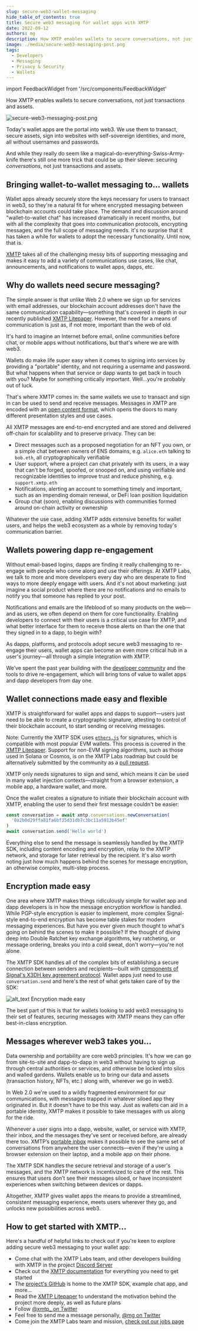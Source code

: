 ```yaml
---
slug: secure-web3-wallet-messaging
hide_table_of_contents: true
title: Secure web3 messaging for wallet apps with XMTP
date: 2022-09-12
authors: mg
description: How XMTP enables wallets to secure conversations, not just transactions and assets.
image: ./media/secure-web3-messaging-post.png
tags:
  - Developers
  - Messaging
  - Privacy & Security
  - Wallets
---
```


import FeedbackWidget from '/src/components/FeedbackWidget'

How XMTP enables wallets to secure conversations, not just transactions and assets.

![secure-web3-messaging-post.png](./media/secure-web3-messaging-post.png)

<!--truncate-->

Today's wallet apps are the portal into web3. We use them to transact, secure assets, sign into websites with self-sovereign identities, and more, all without usernames and passwords.

And while they really do seem like a magical-do-everything-Swiss-Army-knife there's still one more trick that could be up their sleeve: securing _conversations_, not just transactions and assets.

## Bringing wallet-to-wallet messaging to... wallets

Wallet apps already securely store the keys necessary for users to transact in web3, so they're a natural fit for where encrypted messaging between blockchain accounts could take place. The demand and discussion around "wallet-to-wallet chat" has increased dramatically in recent months, but with all the complexity that goes into communication protocols, encrypting messages, and the full scope of messaging needs. it's no surprise that it has taken a while for wallets to adopt the necessary functionality. Until now, that is.

[XMTP](/docs/introduction) takes all of the challenging messy bits of supporting messaging and makes it easy to add a variety of communications use cases, like chat, announcements, and notifications to wallet apps, dapps, etc.

## Why do wallets need secure messaging?

The simple answer is that unlike Web 2.0 where we sign up for services with email addresses, our blockchain account addresses don't have the same communication capability—something that's covered in depth in our recently published [XMTP Litepaper](https://github.com/xmtp/litepaper). However, the need for a means of communication is just as, if not more, important than the web of old.

It's hard to imagine an Internet before email, online communities before chat, or mobile apps without notifications, but that's where we are with web3.

Wallets do make life super easy when it comes to signing into services by providing a "portable" identity, and not requiring a username and password. But what happens when that service or dapp wants to get back in touch with you? Maybe for something critically important. Well…you're probably out of luck.

That's where XMTP comes in: the same wallets we use to transact and sign in can be used to send and receive messages. Messages in XMTP are encoded with an [open content format](/docs/concepts/content-types), which opens the doors to many different presentation styles and use cases.

All XMTP messages are end-to-end encrypted and are stored and delivered off-chain for scalability and to preserve privacy. They can be:

- Direct messages such as a proposed negotiation for an NFT you own, or a simple chat between owners of ENS domains, e.g. `alice.eth` talking to `bob.eth`, all cryptographically verifiable
- User support, where a project can chat privately with its users, in a way that can't be forged, spoofed, or snooped on, and using verifiable and recognizable identities to improve trust and reduce phishing, e.g. `support.xmtp.eth`
- Notifications, alerting an account to something timely and important, such as an impending domain renewal, or DeFi loan position liquidation
- Group chat (soon), enabling discussions with communities formed around on-chain activity or ownership

Whatever the use case, adding XMTP adds extensive benefits for wallet users, and helps the web3 ecosystem as a whole by removing today's communication barrier.

## Wallets powering dapp re-engagement

Without email-based logins, dapps are finding it really challenging to re-engage with people who come along and use their offerings. At XMTP Labs, we talk to more and more developers every day who are desperate to find ways to more deeply engage with users. And it's not about marketing: just imagine a social product where there are no notifications and no emails to notify you that someone has replied to your post.

Notifications and emails are the lifeblood of so many products on the web—and as users, we often depend on them for core functionality. Enabling developers to connect with their users is a critical use case for XMTP, and what better interface for them to receive those alerts on than the one that they signed in to a dapp, to begin with?

As dapps, platforms, and protocols adopt secure web3 messaging to re-engage their users, wallet apps can become an even more critical hub in a user's journey—all through a simple integration with XMTP.

We’ve spent the past year building with the [developer community](https://discord.gg/xmtp) and the tools to drive re-engagement, which will bring tons of value to wallet apps and dapp developers from day one.

## Wallet connections made easy and flexible

XMTP is straightforward for wallet apps and dapps to support—users just need to be able to create a cryptographic signature, attesting to control of their blockchain account, to start sending or receiving messages.

Note: Currently the XMTP SDK uses <code>[ethers.js](https://ethers.org/)</code> for signatures, which is compatible with most popular EVM wallets. This process is covered in the [XMTP Litepaper](https://github.com/xmtp/litepaper). Support for non-EVM signing algorithms, such as those used in Solana or Cosmos, is on the XMTP Labs roadmap but could be alternatively submitted by the community as a [pull request](https://github.com/xmtp/xmtp-js).

XMTP only needs signatures to sign and send, which means it can be used in many wallet injection contexts—straight from a browser extension, a mobile app, a hardware wallet, and more.

Once the wallet creates a signature to initiate their blockchain account with XMTP, enabling the user to send their first message couldn't be easier:

```javascript
const conversation = await xmtp.conversations.newConversation(
  '0x2b0d29ffa81fa6bf35d31db7c3bc11a5913b45ef'
)
await conversation.send('Hello world')
```

Everything else to send the message is seamlessly handled by the XMTP SDK, including content encoding and encryption, relay to the XMTP network, and storage for later retrieval by the recipient. It's also worth noting just how much happens behind the scenes for message encryption, an otherwise complex, multi-step process.

## Encryption made easy

One area where XMTP makes things ridiculously simple for wallet app and dapp developers is in how the message encryption workflow is handled. While PGP-style encryption is easier to implement, more complex Signal-style end-to-end encryption has become table stakes for modern messaging experiences. But have you ever given much thought to what's going on behind the scenes to make it possible? If the thought of diving deep into Double Ratchet key exchange algorithms, key ratcheting, or message ordering, breaks you into a cold sweat, don't worry—you're not alone.

The XMTP SDK handles all of the complex bits of establishing a secure connection between senders and recipients—built with [components of Signal's X3DH key agreement protocol](https://github.com/xmtp/litepaper/blob/main/README.md#421-securing-messages-between-participants). Wallet apps just need to use `conversation.send` and here's the rest of what gets taken care of by the SDK:

![alt_text](media/encryption-made-easy.png)
Encryption made easy

The best part of this is that for wallets looking to add web3 messaging to their set of features, securing messages with XMTP means they can offer best-in-class encryption.

## Messages wherever web3 takes you...

Data ownership and portability are core web3 principles. It's how we can go from site-to-site and dapp-to-dapp in web3 without having to sign up through central authorities or services, and otherwise be locked into silos and walled gardens. Wallets enable us to bring our data and assets (transaction history, NFTs, etc.) along with, wherever we go in web3.

In Web 2.0 we're used to a wildly fragmented environment for our communications, with messages trapped in whatever siloed app they originated in. But it doesn't have to be this way. Just as wallets can aid in a portable identity, XMTP makes it possible to take messages with us along for the ride.

Whenever a user signs into a dapp, website, wallet, or service with XMTP, their inbox, and the messages they've sent or received before, are already there too. XMTP’s [portable inbox](https://github.com/xmtp/litepaper/blob/main/README.md#5-portable-inbox) makes it possible to see the same set of conversations from anywhere the user connects—even if they're using a browser extension on their laptop, and a mobile app on their phone.

The XMTP SDK handles the secure retrieval and storage of a user's messages, and the XMTP network is incentivized to care of the rest. This ensures that users don’t see their messages siloed, or have inconsistent experiences when switching between devices or dapps.

Altogether, XMTP gives wallet apps the means to provide a streamlined, consistent messaging experience, meets users wherever they go, and unlocks new possibilities across web3.

## How to get started with XMTP...

Here's a handful of helpful links to check out if you're keen to explore adding secure web3 messaging to your wallet app:

- Come chat with the XMTP Labs team, and other developers building with XMTP in the project [Discord Server](https://discord.gg/xmtp)
- Check out the [XMTP documentation](/docs/introduction) for everything you need to get started
- The [project's GitHub](https://github.com/xmtp) is home to the XMTP SDK, example chat app, and more…
- Read the [XMTP Litepaper](https://github.com/xmtp/litepaper) to understand the motivation behind the project more deeply, as well as future plans
- Follow [@xmtp\_ on Twitter](https://twitter.com/xmtp_)
- Feel free to send me a message personally, [@mg on Twitter](https://twitter.com/mg)
- Come join the XMTP Labs team and mission, [check out our jobs page](https://blog.xmtp.com/careers/)

<br/>
<FeedbackWidget />
